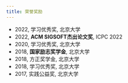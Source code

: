 ```yaml
---
title: 荣誉奖励
---
```


- 2022, 学习优秀奖, 北京大学
- 2022, **ACM SIGSOFT杰出论文奖**, ICPC 2022
- 2020, 学习优秀奖, 北京大学
- 2018, **国家励志奖学金**, 北京大学
- 2018, 方正奖学金, 北京大学
- 2018, 学习优秀奖, 北京大学
- 2017, 实践公益奖, 北京大学